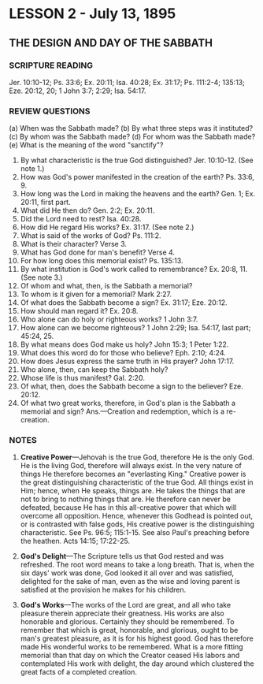 # LESSON 2 - July 13, 1895

## THE DESIGN AND DAY OF THE SABBATH

### SCRIPTURE READING
Jer. 10:10-12; Ps. 33:6; Ex. 20:11; Isa. 40:28; Ex. 31:17; Ps. 111:2-4; 135:13; Eze. 20:12, 20; 1 John 3:7; 2:29; Isa. 54:17.

### REVIEW QUESTIONS
(a) When was the Sabbath made?
(b) By what three steps was it instituted?
(c) By whom was the Sabbath made?
(d) For whom was the Sabbath made?
(e) What is the meaning of the word "sanctify"?

1. By what characteristic is the true God distinguished? Jer. 10:10-12. (See note 1.)
2. How was God's power manifested in the creation of the earth? Ps. 33:6, 9.
3. How long was the Lord in making the heavens and the earth? Gen. 1; Ex. 20:11, first part.
4. What did He then do? Gen. 2:2; Ex. 20:11.
5. Did the Lord need to rest? Isa. 40:28.
6. How did He regard His works? Ex. 31:17. (See note 2.)
7. What is said of the works of God? Ps. 111:2.
8. What is their character? Verse 3.
9. What has God done for man's benefit? Verse 4.
10. For how long does this memorial exist? Ps. 135:13.
11. By what institution is God's work called to remembrance? Ex. 20:8, 11. (See note 3.)
12. Of whom and what, then, is the Sabbath a memorial?
13. To whom is it given for a memorial? Mark 2:27.
14. Of what does the Sabbath become a sign? Ex. 31:17; Eze. 20:12.
15. How should man regard it? Ex. 20:8.
16. Who alone can do holy or righteous works? 1 John 3:7.
17. How alone can we become righteous? 1 John 2:29; Isa. 54:17, last part; 45:24, 25.
18. By what means does God make us holy? John 15:3; 1 Peter 1:22.
19. What does this word do for those who believe? Eph. 2:10; 4:24.
20. How does Jesus express the same truth in His prayer? John 17:17.
21. Who alone, then, can keep the Sabbath holy?
22. Whose life is thus manifest? Gal. 2:20.
23. Of what, then, does the Sabbath become a sign to the believer? Eze. 20:12.
24. Of what two great works, therefore, in God's plan is the Sabbath a memorial and sign? Ans.—Creation and redemption, which is a re-creation.

### NOTES

1. **Creative Power**—Jehovah is the true God, therefore He is the only God. He is the living God, therefore will always exist. In the very nature of things He therefore becomes an "everlasting King." Creative power is the great distinguishing characteristic of the true God. All things exist in Him; hence, when He speaks, things are. He takes the things that are not to bring to nothing things that are. He therefore can never be defeated, because He has in this all-creative power that which will overcome all opposition. Hence, whenever this Godhead is pointed out, or is contrasted with false gods, His creative power is the distinguishing characteristic. See Ps. 96:5; 115:1-15. See also Paul's preaching before the heathen. Acts 14:15; 17:22-25.

2. **God's Delight**—The Scripture tells us that God rested and was refreshed. The root word means to take a long breath. That is, when the six days' work was done, God looked it all over and was satisfied, delighted for the sake of man, even as the wise and loving parent is satisfied at the provision he makes for his children.

3. **God's Works**—The works of the Lord are great, and all who take pleasure therein appreciate their greatness. His works are also honorable and glorious. Certainly they should be remembered. To remember that which is great, honorable, and glorious, ought to be man's greatest pleasure, as it is for his highest good. God has therefore made His wonderful works to be remembered. What is a more fitting memorial than that day on which the Creator ceased His labors and contemplated His work with delight, the day around which clustered the great facts of a completed creation.